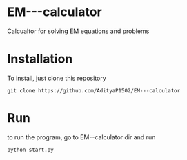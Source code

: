 # EM---calculator
Calcualtor for solving EM equations and problems

# Installation
To install, just clone this repository
```
git clone https://github.com/AdityaP1502/EM---calculator
```

# Run
to run the program, go to EM--calculator dir and run
```
python start.py
```
